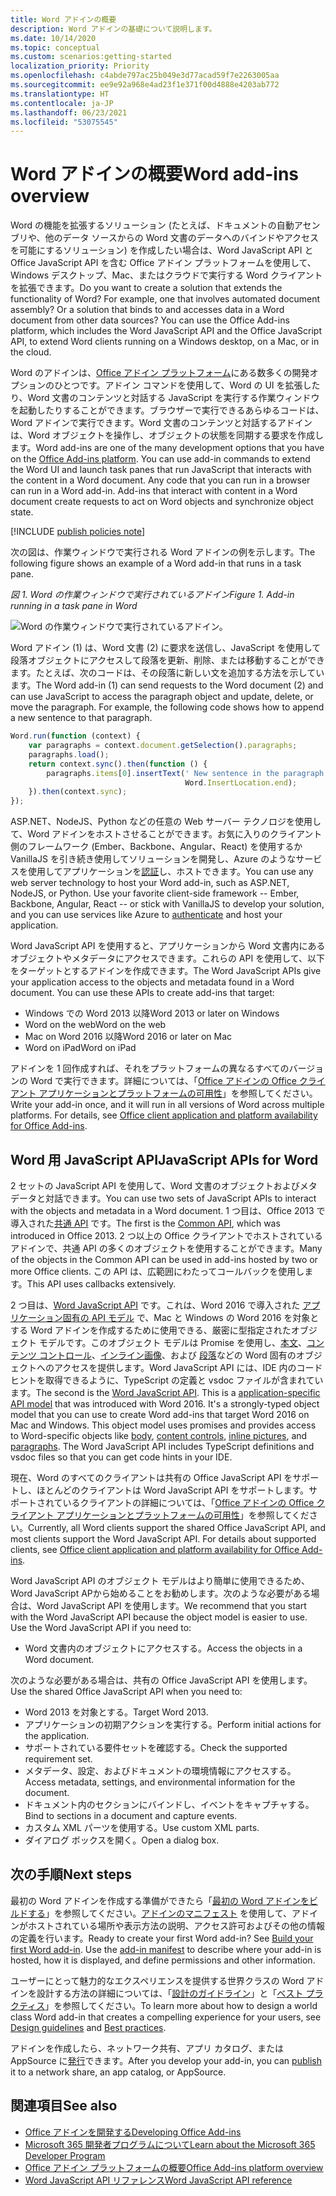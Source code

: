 ```yaml
---
title: Word アドインの概要
description: Word アドインの基礎について説明します。
ms.date: 10/14/2020
ms.topic: conceptual
ms.custom: scenarios:getting-started
localization_priority: Priority
ms.openlocfilehash: c4abde797ac25b049e3d77acad59f7e2263005aa
ms.sourcegitcommit: ee9e92a968e4ad23f1e371f00d4888e4203ab772
ms.translationtype: HT
ms.contentlocale: ja-JP
ms.lasthandoff: 06/23/2021
ms.locfileid: "53075545"
---
```

# <a name="word-add-ins-overview"></a><span data-ttu-id="f7250-103">Word アドインの概要</span><span class="sxs-lookup"><span data-stu-id="f7250-103">Word add-ins overview</span></span>

<span data-ttu-id="f7250-p101">Word の機能を拡張するソリューション (たとえば、ドキュメントの自動アセンブリや、他のデータ ソースからの Word 文書のデータへのバインドやアクセスを可能にするソリューション) を作成したい場合は、Word JavaScript API と Office JavaScript API を含む Office アドイン プラットフォームを使用して、Windows デスクトップ、Mac、またはクラウドで実行する Word クライアントを拡張できます。</span><span class="sxs-lookup"><span data-stu-id="f7250-p101">Do you want to create a solution that extends the functionality of Word? For example, one that involves automated document assembly? Or a solution that binds to and accesses data in a Word document from other data sources? You can use the Office Add-ins platform, which includes the Word JavaScript API and the Office JavaScript API, to extend Word clients running on a Windows desktop, on a Mac, or in the cloud.</span></span>

<span data-ttu-id="f7250-p102">Word のアドインは、[Office アドイン プラットフォーム](../overview/office-add-ins.md)にある数多くの開発オプションのひとつです。アドイン コマンドを使用して、Word の UI を拡張したり、Word 文書のコンテンツと対話する JavaScript を実行する作業ウィンドウを起動したりすることができます。ブラウザーで実行できるあらゆるコードは、Word アドインで実行できます。Word 文書のコンテンツと対話するアドインは、Word オブジェクトを操作し、オブジェクトの状態を同期する要求を作成します。</span><span class="sxs-lookup"><span data-stu-id="f7250-p102">Word add-ins are one of the many development options that you have on the [Office Add-ins platform](../overview/office-add-ins.md). You can use add-in commands to extend the Word UI and launch task panes that run JavaScript that interacts with the content in a Word document. Any code that you can run in a browser can run in a Word add-in. Add-ins that interact with content in a Word document create requests to act on Word objects and synchronize object state.</span></span>

[!INCLUDE [publish policies note](../includes/note-publish-policies.md)]

<span data-ttu-id="f7250-112">次の図は、作業ウィンドウで実行される Word アドインの例を示します。</span><span class="sxs-lookup"><span data-stu-id="f7250-112">The following figure shows an example of a Word add-in that runs in a task pane.</span></span>

<span data-ttu-id="f7250-113">*図 1. Word の作業ウィンドウで実行されているアドイン*</span><span class="sxs-lookup"><span data-stu-id="f7250-113">*Figure 1. Add-in running in a task pane in Word*</span></span>

![Word の作業ウィンドウで実行されているアドイン。](../images/word-add-in-show-host-client.png)

<span data-ttu-id="f7250-p103">Word アドイン (1) は、Word 文書 (2) に要求を送信し、JavaScript を使用して段落オブジェクトにアクセスして段落を更新、削除、または移動することができます。たとえば、次のコードは、その段落に新しい文を追加する方法を示しています。</span><span class="sxs-lookup"><span data-stu-id="f7250-p103">The Word add-in (1) can send requests to the Word document (2) and can use JavaScript to access the paragraph object and update, delete, or move the paragraph. For example, the following code shows how to append a new sentence to that paragraph.</span></span>

```js
Word.run(function (context) {
    var paragraphs = context.document.getSelection().paragraphs;
    paragraphs.load();
    return context.sync().then(function () {
        paragraphs.items[0].insertText(' New sentence in the paragraph.',
                                       Word.InsertLocation.end);
    }).then(context.sync);
});

```

<span data-ttu-id="f7250-p104">ASP.NET、NodeJS、Python などの任意の Web サーバー テクノロジを使用して、Word アドインをホストさせることができます。お気に入りのクライアント側のフレームワーク (Ember、Backbone、Angular、React) を使用するか VanillaJS を引き続き使用してソリューションを開発し、Azure のようなサービスを使用してアプリケーションを[認証](../develop/overview-authn-authz.md)し、ホストできます。</span><span class="sxs-lookup"><span data-stu-id="f7250-p104">You can use any web server technology to host your Word add-in, such as ASP.NET, NodeJS, or Python. Use your favorite client-side framework -- Ember, Backbone, Angular, React -- or stick with VanillaJS to develop your solution, and you can use services like Azure to [authenticate](../develop/overview-authn-authz.md) and host your application.</span></span>

<span data-ttu-id="f7250-p105">Word JavaScript API を使用すると、アプリケーションから Word 文書内にあるオブジェクトやメタデータにアクセスできます。これらの API を使用して、以下をターゲットとするアドインを作成できます。</span><span class="sxs-lookup"><span data-stu-id="f7250-p105">The Word JavaScript APIs give your application access to the objects and metadata found in a Word document. You can use these APIs to create add-ins that target:</span></span>

* <span data-ttu-id="f7250-121">Windows での Word 2013 以降</span><span class="sxs-lookup"><span data-stu-id="f7250-121">Word 2013 or later on Windows</span></span>
* <span data-ttu-id="f7250-122">Word on the web</span><span class="sxs-lookup"><span data-stu-id="f7250-122">Word on the web</span></span>
* <span data-ttu-id="f7250-123">Mac on Word 2016 以降</span><span class="sxs-lookup"><span data-stu-id="f7250-123">Word 2016 or later on Mac</span></span>
* <span data-ttu-id="f7250-124">Word on iPad</span><span class="sxs-lookup"><span data-stu-id="f7250-124">Word on iPad</span></span>

<span data-ttu-id="f7250-p106">アドインを 1 回作成すれば、それをプラットフォームの異なるすべてのバージョンの Word で実行できます。詳細については、「[Office アドインの Office クライアント アプリケーションとプラットフォームの可用性](../overview/office-add-in-availability.md)」を参照してください。</span><span class="sxs-lookup"><span data-stu-id="f7250-p106">Write your add-in once, and it will run in all versions of Word across multiple platforms. For details, see [Office client application and platform availability for Office Add-ins](../overview/office-add-in-availability.md).</span></span>

## <a name="javascript-apis-for-word"></a><span data-ttu-id="f7250-127">Word 用 JavaScript API</span><span class="sxs-lookup"><span data-stu-id="f7250-127">JavaScript APIs for Word</span></span>

<span data-ttu-id="f7250-128">2 セットの JavaScript API を使用して、Word 文書のオブジェクトおよびメタデータと対話できます。</span><span class="sxs-lookup"><span data-stu-id="f7250-128">You can use two sets of JavaScript APIs to interact with the objects and metadata in a Word document.</span></span> <span data-ttu-id="f7250-129">1 つ目は、Office 2013 で導入された[共通 API](/javascript/api/office) です。</span><span class="sxs-lookup"><span data-stu-id="f7250-129">The first is the [Common API](/javascript/api/office), which was introduced in Office 2013.</span></span> <span data-ttu-id="f7250-130">2 つ以上の Office クライアントでホストされているアドインで、共通 API の多くのオブジェクトを使用することができます。</span><span class="sxs-lookup"><span data-stu-id="f7250-130">Many of the objects in the Common API can be used in add-ins hosted by two or more Office clients.</span></span> <span data-ttu-id="f7250-131">この API は、広範囲にわたってコールバックを使用します。</span><span class="sxs-lookup"><span data-stu-id="f7250-131">This API uses callbacks extensively.</span></span>

<span data-ttu-id="f7250-p108">2 つ目は、[Word JavaScript API](/javascript/api/word) です。これは、Word 2016 で導入された [アプリケーション固有の API モデル](../develop/application-specific-api-model.md) で、Mac と Windows の Word 2016 を対象とする Word アドインを作成するために使用できる、厳密に型指定されたオブジェクト モデルです。このオブジェクト モデルは Promise を使用し、[本文](/javascript/api/word/word.body)、[コンテンツ コントロール](/javascript/api/word/word.contentcontrol)、[インライン画像](/javascript/api/word/word.inlinepicture)、および [段落](/javascript/api/word/word.paragraph)などの Word 固有のオブジェクトへのアクセスを提供します。Word JavaScript API には、IDE 内のコード ヒントを取得できるように、TypeScript の定義と vsdoc ファイルが含まれています。</span><span class="sxs-lookup"><span data-stu-id="f7250-p108">The second is the [Word JavaScript API](/javascript/api/word). This is a [application-specific API model](../develop/application-specific-api-model.md) that was introduced with Word 2016. It's a strongly-typed object model that you can use to create Word add-ins that target Word 2016 on Mac and Windows. This object model uses promises and provides access to Word-specific objects like [body](/javascript/api/word/word.body), [content controls](/javascript/api/word/word.contentcontrol), [inline pictures](/javascript/api/word/word.inlinepicture), and [paragraphs](/javascript/api/word/word.paragraph). The Word JavaScript API includes TypeScript definitions and vsdoc files so that you can get code hints in your IDE.</span></span>

<span data-ttu-id="f7250-p109">現在、Word のすべてのクライアントは共有の Office JavaScript API をサポートし、ほとんどのクライアントは Word JavaScript API をサポートします。サポートされているクライアントの詳細については、「[Office アドインの Office クライアント アプリケーションとプラットフォームの可用性](../overview/office-add-in-availability.md)」を参照してください。</span><span class="sxs-lookup"><span data-stu-id="f7250-p109">Currently, all Word clients support the shared Office JavaScript API, and most clients support the Word JavaScript API. For details about supported clients, see [Office client application and platform availability for Office Add-ins](../overview/office-add-in-availability.md).</span></span>

<span data-ttu-id="f7250-p110">Word JavaScript API のオブジェクト モデルはより簡単に使用できるため、Word JavaScript APから始めることをお勧めします。次のような必要がある場合は、Word JavaScript API を使用します。</span><span class="sxs-lookup"><span data-stu-id="f7250-p110">We recommend that you start with the Word JavaScript API because the object model is easier to use. Use the Word JavaScript API if you need to:</span></span>

* <span data-ttu-id="f7250-141">Word 文書内のオブジェクトにアクセスする。</span><span class="sxs-lookup"><span data-stu-id="f7250-141">Access the objects in a Word document.</span></span>

<span data-ttu-id="f7250-142">次のような必要がある場合は、共有の Office JavaScript API を使用します。</span><span class="sxs-lookup"><span data-stu-id="f7250-142">Use the shared Office JavaScript API when you need to:</span></span>

* <span data-ttu-id="f7250-143">Word 2013 を対象とする。</span><span class="sxs-lookup"><span data-stu-id="f7250-143">Target Word 2013.</span></span>
* <span data-ttu-id="f7250-144">アプリケーションの初期アクションを実行する。</span><span class="sxs-lookup"><span data-stu-id="f7250-144">Perform initial actions for the application.</span></span>
* <span data-ttu-id="f7250-145">サポートされている要件セットを確認する。</span><span class="sxs-lookup"><span data-stu-id="f7250-145">Check the supported requirement set.</span></span>
* <span data-ttu-id="f7250-146">メタデータ、設定、およびドキュメントの環境情報にアクセスする。</span><span class="sxs-lookup"><span data-stu-id="f7250-146">Access metadata, settings, and environmental information for the document.</span></span>
* <span data-ttu-id="f7250-147">ドキュメント内のセクションにバインドし、イベントをキャプチャする。</span><span class="sxs-lookup"><span data-stu-id="f7250-147">Bind to sections in a document and capture events.</span></span>
* <span data-ttu-id="f7250-148">カスタム XML パーツを使用する。</span><span class="sxs-lookup"><span data-stu-id="f7250-148">Use custom XML parts.</span></span>
* <span data-ttu-id="f7250-149">ダイアログ ボックスを開く。</span><span class="sxs-lookup"><span data-stu-id="f7250-149">Open a dialog box.</span></span>

## <a name="next-steps"></a><span data-ttu-id="f7250-150">次の手順</span><span class="sxs-lookup"><span data-stu-id="f7250-150">Next steps</span></span>

<span data-ttu-id="f7250-p111">最初の Word アドインを作成する準備ができたら「[最初の Word アドインをビルドする](../quickstarts/word-quickstart.md)」を参照してください。[アドインのマニフェスト](../develop/add-in-manifests.md) を使用して、アドインがホストされている場所や表示方法の説明、アクセス許可およびその他の情報の定義を行います。</span><span class="sxs-lookup"><span data-stu-id="f7250-p111">Ready to create your first Word add-in? See [Build your first Word add-in](../quickstarts/word-quickstart.md). Use the [add-in manifest](../develop/add-in-manifests.md) to describe where your add-in is hosted, how it is displayed, and define permissions and other information.</span></span>

<span data-ttu-id="f7250-154">ユーザーにとって魅力的なエクスペリエンスを提供する世界クラスの Word アドインを設計する方法の詳細については、「[設計のガイドライン](../design/add-in-design.md)」と「[ベスト プラクティス](../concepts/add-in-development-best-practices.md)」を参照してください。</span><span class="sxs-lookup"><span data-stu-id="f7250-154">To learn more about how to design a world class Word add-in that creates a compelling experience for your users, see [Design guidelines](../design/add-in-design.md) and [Best practices](../concepts/add-in-development-best-practices.md).</span></span>

<span data-ttu-id="f7250-155">アドインを作成したら、ネットワーク共有、アプリ カタログ、または AppSource に[発行](../publish/publish.md)できます。</span><span class="sxs-lookup"><span data-stu-id="f7250-155">After you develop your add-in, you can [publish](../publish/publish.md) it to a network share, an app catalog, or AppSource.</span></span>

## <a name="see-also"></a><span data-ttu-id="f7250-156">関連項目</span><span class="sxs-lookup"><span data-stu-id="f7250-156">See also</span></span>

* [<span data-ttu-id="f7250-157">Office アドインを開発する</span><span class="sxs-lookup"><span data-stu-id="f7250-157">Developing Office Add-ins</span></span>](../develop/develop-overview.md)
* [<span data-ttu-id="f7250-158">Microsoft 365 開発者プログラムについて</span><span class="sxs-lookup"><span data-stu-id="f7250-158">Learn about the Microsoft 365 Developer Program</span></span>](https://developer.microsoft.com/microsoft-365/dev-program)
* [<span data-ttu-id="f7250-159">Office アドイン プラットフォームの概要</span><span class="sxs-lookup"><span data-stu-id="f7250-159">Office Add-ins platform overview</span></span>](../overview/office-add-ins.md)
* [<span data-ttu-id="f7250-160">Word JavaScript API リファレンス</span><span class="sxs-lookup"><span data-stu-id="f7250-160">Word JavaScript API reference</span></span>](../reference/overview/word-add-ins-reference-overview.md)